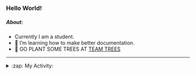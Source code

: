 ### Hello World!

##### About:
- Currently I am a student.
- 🌱 I’m learning how to make better documentation.
- 🌱 GO PLANT SOME TREES AT [TEAM TREES](https://teamtrees.org/)

---
<details>
  <summary>:zap: My Activity:</summary>
  
<!--START_SECTION:waka-->
![Code Time](http://img.shields.io/badge/Code%20Time-1%2C121%20hrs%2033%20mins-blue)

**I'm a Night 🦉** 

```text
🌞 Morning                1626 commits        ██░░░░░░░░░░░░░░░░░░░░░░░   09.85 % 
🌆 Daytime                5563 commits        ████████░░░░░░░░░░░░░░░░░   33.71 % 
🌃 Evening                4724 commits        ███████░░░░░░░░░░░░░░░░░░   28.62 % 
🌙 Night                  4591 commits        ███████░░░░░░░░░░░░░░░░░░   27.82 % 
```
📅 **I'm Most Productive on Wednesday** 

```text
Monday                   2386 commits        ████░░░░░░░░░░░░░░░░░░░░░   14.46 % 
Tuesday                  2078 commits        ███░░░░░░░░░░░░░░░░░░░░░░   12.59 % 
Wednesday                3923 commits        ██████░░░░░░░░░░░░░░░░░░░   23.77 % 
Thursday                 2212 commits        ███░░░░░░░░░░░░░░░░░░░░░░   13.40 % 
Friday                   1637 commits        ██░░░░░░░░░░░░░░░░░░░░░░░   09.92 % 
Saturday                 1457 commits        ██░░░░░░░░░░░░░░░░░░░░░░░   08.83 % 
Sunday                   2811 commits        ████░░░░░░░░░░░░░░░░░░░░░   17.03 % 
```


📊 **This Week I Spent My Time On** 

```text
🔥 Editors: 
VS Code                  6 hrs 39 mins       █████████████████████████   100.00 % 

🐱‍💻 Projects: 
praise                   6 hrs 38 mins       █████████████████████████   99.94 % 
CSF22                    0 secs              ░░░░░░░░░░░░░░░░░░░░░░░░░   00.06 % 
```


 Last Updated on 11/05/2023 23:08:00 UTC
<!--END_SECTION:waka-->
</details>
